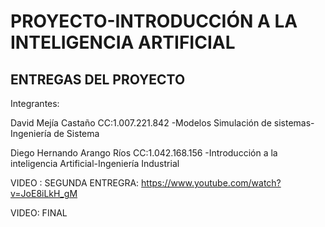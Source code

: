 # PROYECTO-INTRODUCCIÓN A LA INTELIGENCIA ARTIFICIAL
ENTREGAS DEL PROYECTO
--------------------------------------
Integrantes:

David Mejía Castaño CC:1.007.221.842 -Modelos Simulación de sistemas-Ingeniería de Sistema

Diego Hernando Arango Ríos CC:1.042.168.156 -Introducción a la inteligencia Artificial-Ingeniería Industrial

VIDEO : SEGUNDA ENTREGRA:
https://www.youtube.com/watch?v=JoE8iLkH_gM

VIDEO: FINAL
